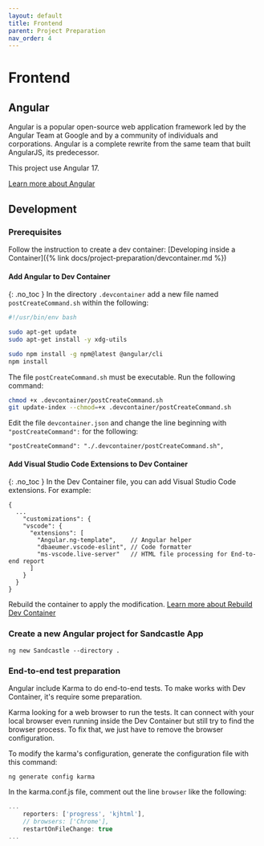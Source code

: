 ```yaml
---
layout: default
title: Frontend
parent: Project Preparation
nav_order: 4
---
```


# Frontend

## Angular
Angular is a popular open-source web application framework led by the Angular Team at Google and by a community of individuals and corporations. Angular is a complete rewrite from the same team that built AngularJS, its predecessor.

This project use Angular 17.

[Learn more about Angular](https://angular.io/guide/what-is-angular)

## Development
### Prerequisites
Follow the instruction to create a dev container: [Developing inside a Container]({% link docs/project-preparation/devcontainer.md %})

#### Add Angular to Dev Container
{: .no_toc }
In the directory `.devcontainer` add a new file named `postCreateCommand.sh` within the following:
```bash
#!/usr/bin/env bash

sudo apt-get update
sudo apt-get install -y xdg-utils

sudo npm install -g npm@latest @angular/cli
npm install
```

The file `postCreateCommand.sh` must be executable. Run the following command:
```bash
chmod +x .devcontainer/postCreateCommand.sh
git update-index --chmod=+x .devcontainer/postCreateCommand.sh
```

Edit the file `devcontainer.json` and change the line beginning with `"postCreateCommand":` for the following:
```jsonc
"postCreateCommand": "./.devcontainer/postCreateCommand.sh",
```

#### Add Visual Studio Code Extensions to Dev Container
{: .no_toc }
In the Dev Container file, you can add Visual Studio Code extensions. For example:
```jsonc
{
  ...
    "customizations": {
    "vscode": {
      "extensions": [
        "Angular.ng-template",    // Angular helper
        "dbaeumer.vscode-eslint", // Code formatter
        "ms-vscode.live-server"   // HTML file processing for End-to-end report
      ]
    }
  }
}
```

Rebuild the container to apply the modification. [Learn more about Rebuild Dev Container](https://code.visualstudio.com/docs/devcontainers/create-dev-container#_rebuild)

### Create a new Angular project for Sandcastle App
`ng new Sandcastle --directory .`

### End-to-end test preparation
Angular include Karma to do end-to-end tests. To make works with Dev Container, it's require some preparation.

Karma looking for a web browser to run the tests. It can connect with your local browser even running inside the Dev Container but still try to find the browser process. To fix that, we just have to remove the browser configuration.

To modify the karma's configuration, generate the configuration file with this command:
```
ng generate config karma
```

In the karma.conf.js file, comment out the line `browser` like the following:
```js
...
    reporters: ['progress', 'kjhtml'],
    // browsers: ['Chrome'],
    restartOnFileChange: true
...
```